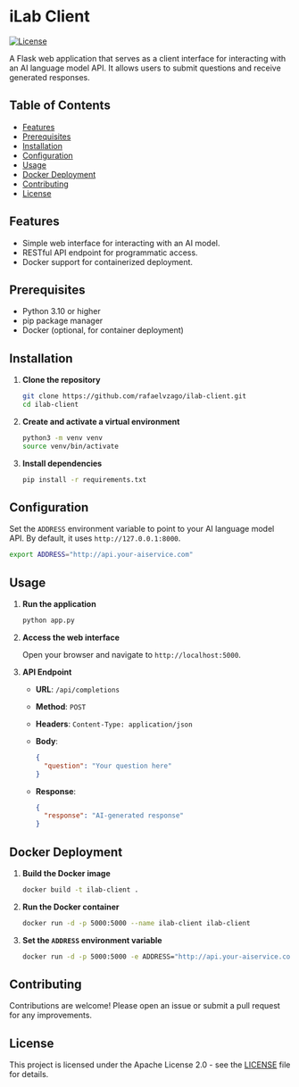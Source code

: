 # iLab Client

[![License](https://img.shields.io/badge/license-Apache%202.0-blue.svg)](LICENSE)

A Flask web application that serves as a client interface for interacting with an AI language model API. It allows users to submit questions and receive generated responses.

## Table of Contents

- [Features](#features)
- [Prerequisites](#prerequisites)
- [Installation](#installation)
- [Configuration](#configuration)
- [Usage](#usage)
- [Docker Deployment](#docker-deployment)
- [Contributing](#contributing)
- [License](#license)

## Features

- Simple web interface for interacting with an AI model.
- RESTful API endpoint for programmatic access.
- Docker support for containerized deployment.

## Prerequisites

- Python 3.10 or higher
- pip package manager
- Docker (optional, for container deployment)

## Installation

1. **Clone the repository**

   ```bash
   git clone https://github.com/rafaelvzago/ilab-client.git
   cd ilab-client
   ```

2. **Create and activate a virtual environment**

   ```bash
   python3 -m venv venv
   source venv/bin/activate
   ```

3. **Install dependencies**

   ```bash
   pip install -r requirements.txt
   ```

## Configuration

Set the `ADDRESS` environment variable to point to your AI language model API. By default, it uses `http://127.0.0.1:8000`.

```bash
export ADDRESS="http://api.your-aiservice.com"
```

## Usage

1. **Run the application**

   ```bash
   python app.py
   ```

2. **Access the web interface**

   Open your browser and navigate to `http://localhost:5000`.

3. **API Endpoint**

   - **URL**: `/api/completions`
   - **Method**: `POST`
   - **Headers**: `Content-Type: application/json`
   - **Body**:

     ```json
     {
       "question": "Your question here"
     }
     ```

   - **Response**:

     ```json
     {
       "response": "AI-generated response"
     }
     ```

## Docker Deployment

1. **Build the Docker image**

   ```bash
   docker build -t ilab-client .
   ```

2. **Run the Docker container**

   ```bash
   docker run -d -p 5000:5000 --name ilab-client ilab-client
   ```

3. **Set the `ADDRESS` environment variable**

   ```bash
   docker run -d -p 5000:5000 -e ADDRESS="http://api.your-aiservice.com" --name ilab-client ilab-client
   ```

## Contributing

Contributions are welcome! Please open an issue or submit a pull request for any improvements.

## License

This project is licensed under the Apache License 2.0 - see the [LICENSE](LICENSE) file for details.
